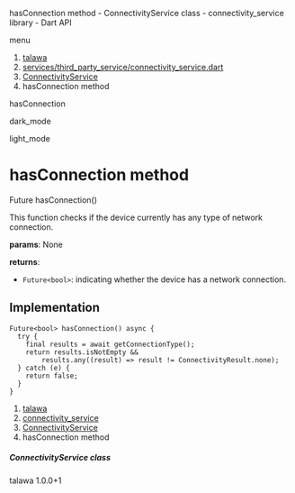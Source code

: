 




hasConnection method - ConnectivityService class - connectivity\_service library - Dart API







menu

1. [talawa](../../index.html)
2. [services/third\_party\_service/connectivity\_service.dart](../../services_third_party_service_connectivity_service/services_third_party_service_connectivity_service-library.html)
3. [ConnectivityService](../../services_third_party_service_connectivity_service/ConnectivityService-class.html)
4. hasConnection method

hasConnection


dark\_mode

light\_mode




# hasConnection method


Future<bool>
hasConnection()

This function checks if the device currently has any type of network connection.

**params**:
None

**returns**:

* `Future<bool>`: indicating whether the device has a network connection.

## Implementation

```
Future<bool> hasConnection() async {
  try {
    final results = await getConnectionType();
    return results.isNotEmpty &&
        results.any((result) => result != ConnectivityResult.none);
  } catch (e) {
    return false;
  }
}
```

 


1. [talawa](../../index.html)
2. [connectivity\_service](../../services_third_party_service_connectivity_service/services_third_party_service_connectivity_service-library.html)
3. [ConnectivityService](../../services_third_party_service_connectivity_service/ConnectivityService-class.html)
4. hasConnection method

##### ConnectivityService class





talawa
1.0.0+1






